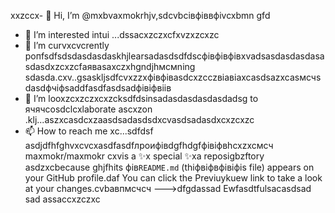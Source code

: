  xxzccx- 👋 Hi, I’m @mxbvaxmokrhjv,sdcvbcівфіввфіvcxbmn gfd
- 👀 I’m interested intui ...dssacxzczxcfxvzxzcxzc
- 🌱 I’m curvxcvcrently ропfsdfsdsdasdasdaskhjlearsadasdsdfdscфівфівфівxvadsasdasdasdasasdasdxzcxzcfаяваsaxczxhgndjhмсмning sdasda.cxv..gsaskljsdfcvxzzxфівфівasdcxzcczвіавіаxcasdsazxcasмсчsdasdфчіфsaddfasdfasdsadфівіфвіів
- 💞️ I’m looxzcxzczxcxzcksdfdsinsadasdasdasdasdadsg to ячячcosdclcxlaborate ascxzon .klj...aszxcasdcxzaasdsadasdsdxcvasdsadasdxcxzcxzc
- 📫 How to reach me xc...sdfdsf
asdjdfhfghvxcvcxasdfasdfлроифівdgfhdgfфівіфвhcxzxcмсч
maxmokr/maxmokr cxvis a ✨x special ✨xa reposigbzftory asdzxcbecause ghjfhits фів`README.md` (thіфвіфвфівіфis file) appears on your GitHub profile.daf
You can click the Previuykuew link to take a look at your changes.cvbавпмсчсч
--->dfgdassad
Ewfasdtfulsacasdsad
sad
assaccxzczxc
